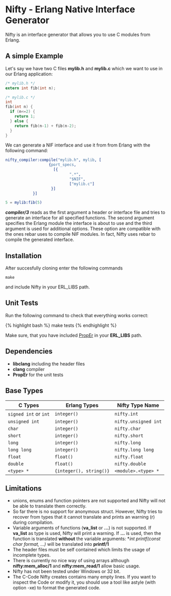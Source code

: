 # Nifty - Erlang Native Interface Generator

Nifty is an interface generator that allows you to use C modules from Erlang.

## A simple Example

Let's say we have two C files **mylib.h** and **mylib.c** which we want to use in our Erlang application:

```C
/* mylib.h */
extern int fib(int n);

/* mylib.c */
int
fib(int n) {
  if (n<=2) {
    return 1;
  } else {
    return fib(n-1) + fib(n-2);
  }
}

```

We can generate a NIF interface and use it from from Erlang with the following command:

```Erlang
nifty_compiler:compile("mylib.h", mylib, [
    			   {port_specs,
    			     [{
    						".*",
    						"$NIF",	
    						["mylib.c"]
    				}]
    		}]

5 = mylib:fib(5)
```

***compiler/3*** reads as the first argument a header or interface file and tries to generate an interface for all 
specified functions. The second argument specifies the Erlang module the interface is about to use and the third argument is used for additional options. These option are compatible with the ones rebar uses to compile NIF modules. 
In fact, Nifty uses rebar to compile the generated interface.

## Installation
After succesfully cloning enter the following commands

```
make
```

and include Nifty in your ERL_LIBS path.

## Unit Tests
Run the following command to check that everything works correct:

{% highlight bash %}
make tests
{% endhighlight %}

Make sure, that you have included <a href="http://proper.softlab.ntua.gr/">PropEr</a> in your **ERL_LIBS** path.

## Dependencies
+ **libclang** including the header files
+ **clang** compiler
+ **PropEr** for the unit tests

## Base Types

| C Types                                  | Erlang Types                 | Nifty Type Name
|------------------------------------------|------------------------------|---------------------------
| ```signed int``` or ```int```            | ```integer()```              | ```nifty.int```
| ```unsigned int```                       | ```integer()```              | ```nifty.unsigned int```
| ```char```                               | ```integer()```              | ```nifty.char```
| ```short```                              | ```integer()```              | ```nifty.short```
| ```long```                               | ```integer()```              | ```nifty.long```
| ```long long```                          | ```integer()```              | ```nifty.long long```
| ```float```                              | ```float()```                | ```nifty.float```
| ```double```                             | ```float()```                | ```nifty.double```
| ```<type> *```                           | ```{integer(), string()}```  | ```<module>.<type> *```

## Limitations
+ unions, enums and function pointers are not supported and Nifty will not be able to translate them correctly.
+ So far there is no support for anonymous struct. However, Nifty tries to recover from types that it cannot translate and prints an warning (r) during compilation. 
+ Variable arguments of functions (**va_list** or **...**) is not supported. If **va_list** as type is used, Nifty will print a warning. If **...** is used, then the function is translated **without** the variable arguments: **int printf(const char *format, ...)** will be translated into **printf/1**
+ The header files must be self contained which limits the usage of incomplete types. 
+ There is currently no nice way of using arrays although **nifty:mem_alloc/1** and **nifty:mem_read/1** allow basic usage.
+ Nifty has not been tested under Windows or 32 bit.
+ The C-Code Nifty creates contains many empty lines. If you want to inspect the Code or modify it, you should use a tool like astyle (with option -xe) to format the generated code. 

